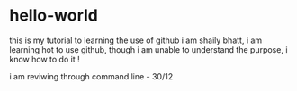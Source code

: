 # hello-world
this is my tutorial to learning the use of github
i am shaily bhatt, i am learning hot to use github, though i am unable to understand the purpose, i know how to do it !

i am reviwing through command line - 30/12
